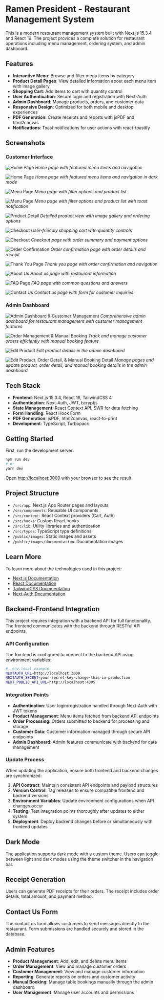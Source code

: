 # Ramen President - Restaurant Management System

This is a modern restaurant management system built with Next.js 15.3.4 and React 19. The project provides a complete solution for restaurant operations including menu management, ordering system, and admin dashboard.

## Features

- **Interactive Menu**: Browse and filter menu items by category
- **Product Detail Pages**: View detailed information about each menu item with image gallery
- **Shopping Cart**: Add items to cart with quantity control
- **User Authentication**: Secure login and registration with Next-Auth
- **Admin Dashboard**: Manage products, orders, and customer data
- **Responsive Design**: Optimized for both mobile and desktop experiences
- **PDF Generation**: Create receipts and reports with jsPDF and html2canvas
- **Notifications**: Toast notifications for user actions with react-toastify

## Screenshots

### Customer Interface
![Home Page](public/images/documentation/16.jpg)
*Home page with featured menu items and navigation*

![Home Page](public/images/documentation/17-dark-mode.png)
*Home page with featured menu items and navigation in dark mode*

![Menu Page](public/images/documentation/17.jpg)
*Menu page with filter options and product list*

![Menu Page](public/images/documentation/19-toast.png)
*Menu page with filter options and product list with toast notification*

![Product Detail](public/images/documentation/18.jpg)
*Detailed product view with image gallery and ordering options*

![Checkout](public/images/documentation/19.jpg)
*User-friendly shopping cart with quantity controls*

![Checkout](public/images/documentation/20.jpg)
*Checkout page with order summary and payment options*

![Order Confirmation](public/images/documentation/21.jpg)
*Order confirmation page with order details and receipt*

![Thank You Page](public/images/documentation/22.jpg)
*Thank you page with order confirmation and navigation*

![About Us](public/images/documentation/23.jpg)
*About us page with restaurant information*

![FAQ Page](public/images/documentation/24.jpg)
*FAQ page with common questions and answers*

![Contact Us](public/images/documentation/25.jpg)
*Contact us page with form for customer inquiries*

### Admin Dashboard
![Admin Dashboard & Customer Management](public/images/documentation/26.jpg)
*Comprehensive admin dashboard for restaurant management with customer management features*

![Order Management & Manual Booking](public/images/documentation/27.jpg)
*Track and manage customer orders efficiently with manual booking feature*

![Edit Product](public/images/documentation/28.jpg)
*Edit product details in the admin dashboard*

![Edit Product, Order Detail, & Manual Booking Detail](public/images/documentation/29.jpg)
*Manage pages and update product, order detail, and manual booking details in the admin dashboard*

## Tech Stack

- **Frontend**: Next.js 15.3.4, React 19, TailwindCSS 4
- **Authentication**: Next-Auth, JWT, bcryptjs
- **State Management**: React Context API, SWR for data fetching
- **Form Handling**: React Hook Form
- **PDF Generation**: jsPDF, html2canvas, react-to-print
- **Development**: TypeScript, Turbopack

## Getting Started

First, run the development server:

```bash
npm run dev
# or
yarn dev
```

Open [http://localhost:3000](http://localhost:3000) with your browser to see the result.

## Project Structure

- `/src/app`: Next.js App Router pages and layouts
- `/src/components`: Reusable UI components
- `/src/context`: React Context providers (Cart, Auth)
- `/src/hooks`: Custom React hooks
- `/src/lib`: Utility libraries and authentication
- `/src/types`: TypeScript type definitions
- `/public/images`: Static images and assets
- `/public/images/documentation`: Documentation images

## Learn More

To learn more about the technologies used in this project:

- [Next.js Documentation](https://nextjs.org/docs)
- [React Documentation](https://react.dev)
- [TailwindCSS Documentation](https://tailwindcss.com/docs)
- [Next-Auth Documentation](https://next-auth.js.org)

## Backend-Frontend Integration

This project requires integration with a backend API for full functionality. The frontend communicates with the backend through RESTful API endpoints.

### API Configuration

The frontend is configured to connect to the backend API using environment variables:

```bash
# .env.local example
NEXTAUTH_URL=http://localhost:3000
NEXTAUTH_SECRET=your-secret-key-change-this-in-production
NEXT_PUBLIC_API_URL=http://localhost:4005
```

### Integration Points

- **Authentication**: User login/registration handled through Next-Auth with JWT tokens
- **Product Management**: Menu items fetched from backend API endpoints
- **Order Processing**: Orders submitted to backend for processing and storage
- **Customer Data**: Customer information managed through secure API endpoints
- **Admin Dashboard**: Admin features communicate with backend for data management

### Update Process

When updating the application, ensure both frontend and backend changes are synchronized:

1. **API Contract**: Maintain consistent API endpoints and payload structures
2. **Version Control**: Tag releases to ensure compatible frontend and backend versions
3. **Environment Variables**: Update environment configurations when API changes occur
4. **Testing**: Test integration points thoroughly after updates to either system
5. **Deployment**: Deploy backend changes before or simultaneously with frontend updates

## Dark Mode
The application supports dark mode with a custom theme. Users can toggle between light and dark modes using the theme switcher in the navigation bar.

## Receipt Generation
Users can generate PDF receipts for their orders. The receipt includes order details, total amount, and payment method.

## Contact Us Form
The contact us form allows customers to send messages directly to the restaurant. Form submissions are handled securely and stored in the database.

## Admin Features
- **Product Management**: Add, edit, and delete menu items
- **Order Management**: View and manage customer orders
- **Customer Management**: View and manage customer information
- **Reporting**: Generate reports on orders and customer activity
- **Manual Booking**: Manage table bookings manually through the admin dashboard
- **User Management**: Manage user accounts and permissions





